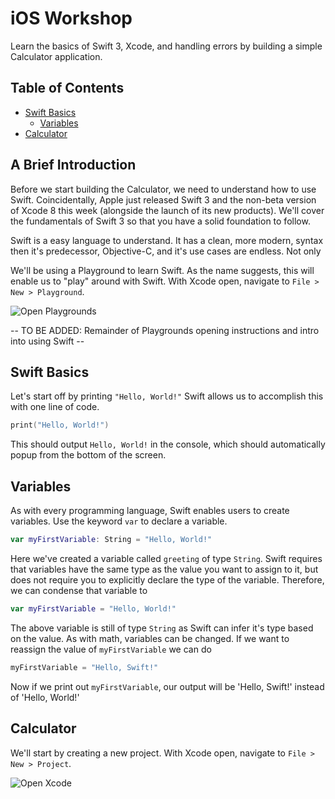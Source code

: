 # iOS Workshop
Learn the basics of Swift 3, Xcode, and handling errors by building a simple Calculator application.

## Table of Contents
- [Swift Basics](https://github.com/Meeshbhoombah/iOSWorkshop#swift-basics)
	- [Variables](#)
- [Calculator](#)

## A Brief Introduction
Before we start building the Calculator, we need to understand how to use Swift. Coincidentally, Apple just released Swift 3 and the non-beta version of Xcode 8 this week (alongside the launch of its new products). We'll cover the fundamentals of Swift 3 so that you have a solid foundation to follow.

Swift is a easy language to understand. It has a clean, more modern, syntax then it's predecessor, Objective-C, and it's use cases are endless. Not only

We'll be using a Playground to learn Swift. As the name suggests, this will enable us to "play" around with Swift. With Xcode open, navigate to `File > New > Playground`.

![Open Playgrounds]()

-- TO BE ADDED: Remainder of Playgrounds opening instructions and intro into using Swift --

## Swift Basics
Let's start off by printing `"Hello, World!"` Swift allows us to accomplish this with one line of code.
```Swift
print("Hello, World!")
```
This should output `Hello, World!` in the console, which should automatically popup from the bottom of the screen.

## Variables
As with every programming language, Swift enables users to create variables. Use the keyword `var` to declare a variable.
```Swift
var myFirstVariable: String = "Hello, World!"
```
Here we've created a variable called `greeting` of type `String`. Swift requires that variables have the same type as the value you want to assign to it, but does not require you to explicitly declare the type of the variable. Therefore, we can condense that variable to
```Swift
var myFirstVariable = "Hello, World!"
```
The above variable is still of type `String` as Swift can infer it's type based on the value. As with math, variables can be changed. If we want to reassign the value of `myFirstVariable` we can do
```Swift
myFirstVariable = "Hello, Swift!"
```
Now if we print out `myFirstVariable`, our output will be 'Hello, Swift!' instead of 'Hello, World!'

## Calculator
We'll start by creating a new project. With Xcode open, navigate to `File > New > Project`.

![Open Xcode](https://github.com/Meeshbhoombah/iOSWorkshop/blob/master/Screenshots/CreateProject.png)
